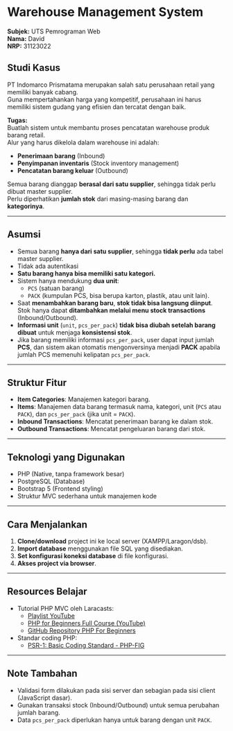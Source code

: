 # Warehouse Management System  
**Subjek:** UTS Pemrograman Web  
**Nama:** David  
**NRP:** 31123022  

## Studi Kasus

PT Indomarco Prismatama merupakan salah satu perusahaan retail yang memiliki banyak cabang.  
Guna mempertahankan harga yang kompetitif, perusahaan ini harus memiliki sistem gudang yang efisien dan tercatat dengan baik.

**Tugas:**  
Buatlah sistem untuk membantu proses pencatatan warehouse produk barang retail.  
Alur yang harus dikelola dalam warehouse ini adalah:

- **Penerimaan barang** (Inbound)
- **Penyimpanan inventaris** (Stock inventory management)
- **Pencatatan barang keluar** (Outbound)

Semua barang dianggap **berasal dari satu supplier**, sehingga tidak perlu dibuat master supplier.  
Perlu diperhatikan **jumlah stok** dari masing-masing barang dan **kategorinya**.

---

## Asumsi

- Semua barang **hanya dari satu supplier**, sehingga **tidak perlu** ada tabel master supplier.
- Tidak ada autentikasi
- **Satu barang hanya bisa memiliki satu kategori.**
- Sistem hanya mendukung **dua unit**:
  - `PCS` (satuan barang)
  - `PACK` (kumpulan PCS, bisa berupa karton, plastik, atau unit lain).
- Saat **menambahkan barang baru**, **stok tidak bisa langsung diinput**.  
  Stok hanya dapat **ditambahkan melalui menu stock transactions** (Inbound/Outbound).
- **Informasi unit** (`unit`, `pcs_per_pack`) **tidak bisa diubah setelah barang dibuat** untuk menjaga **konsistensi stok**.
- Jika barang memiliki informasi `pcs_per_pack`, user dapat input jumlah **PCS**, dan sistem akan otomatis mengonversinya menjadi **PACK** apabila jumlah PCS memenuhi kelipatan `pcs_per_pack`.

---

## Struktur Fitur

- **Item Categories**: Manajemen kategori barang.
- **Items**: Manajemen data barang termasuk nama, kategori, unit (`PCS` atau `PACK`), dan `pcs_per_pack` (jika unit = `PACK`).
- **Inbound Transactions**: Mencatat penerimaan barang ke dalam stok.
- **Outbound Transactions**: Mencatat pengeluaran barang dari stok.

---

## Teknologi yang Digunakan

- PHP (Native, tanpa framework besar)
- PostgreSQL (Database)
- Bootstrap 5 (Frontend styling)
- Struktur MVC sederhana untuk manajemen kode

---

## Cara Menjalankan

1. **Clone/download** project ini ke local server (XAMPP/Laragon/dsb).
2. **Import database** menggunakan file SQL yang disediakan.
3. **Set konfigurasi koneksi database** di file konfigurasi.
4. **Akses project via browser**.

---

## Resources Belajar

- Tutorial PHP MVC oleh Laracasts:
  - [Playlist YouTube](https://www.youtube.com/playlist?list=PL3VM-unCzF8ipG50KDjnzhugceoSG3RTC)
  - [PHP for Beginners Full Course (YouTube)](https://www.youtube.com/watch?v=fw5ObX8P6as&t=5278s&pp=ygUPcGhwIGZ1bGwgY291cnNl)
  - [GitHub Repository PHP For Beginners](https://github.com/laracasts/PHP-For-Beginners-Series)
- Standar coding PHP:
  - [PSR-1: Basic Coding Standard - PHP-FIG](https://www.php-fig.org/psr/psr-1/)

---

## Note Tambahan

- Validasi form dilakukan pada sisi server dan sebagian pada sisi client (JavaScript dasar).
- Gunakan transaksi stock (Inbound/Outbound) untuk semua perubahan jumlah barang.
- Data `pcs_per_pack` diperlukan hanya untuk barang dengan unit `PACK`.
